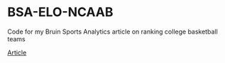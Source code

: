 # BSA-ELO-NCAAB
Code for my Bruin Sports Analytics article on ranking college basketball teams

[Article]([url](https://www.bruinsportsanalytics.com/post/fixing-net)https://www.bruinsportsanalytics.com/post/fixing-net)
